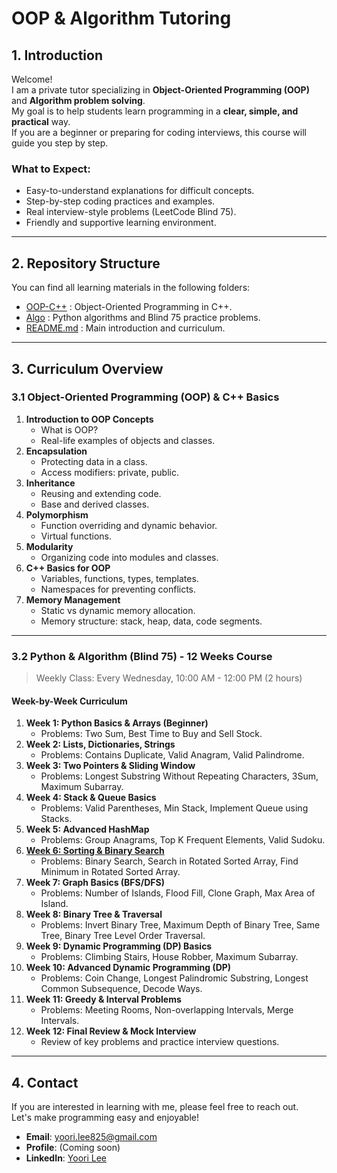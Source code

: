 # OOP & Algorithm Tutoring

## 1. Introduction

Welcome!  
I am a private tutor specializing in **Object-Oriented Programming (OOP)** and **Algorithm problem solving**.  
My goal is to help students learn programming in a **clear, simple, and practical** way.  
If you are a beginner or preparing for coding interviews, this course will guide you step by step.  

### What to Expect:
- Easy-to-understand explanations for difficult concepts.
- Step-by-step coding practices and examples.
- Real interview-style problems (LeetCode Blind 75).
- Friendly and supportive learning environment.

---

## 2. Repository Structure

You can find all learning materials in the following folders:

- [OOP-C++](./OOP-C++) : Object-Oriented Programming in C++.
- [Algo](./Algo) : Python algorithms and Blind 75 practice problems.
- [README.md](./README.md) : Main introduction and curriculum.

---

## 3. Curriculum Overview

### 3.1 Object-Oriented Programming (OOP) & C++ Basics

1. **Introduction to OOP Concepts**
   - What is OOP?
   - Real-life examples of objects and classes.
2. **Encapsulation**
   - Protecting data in a class.
   - Access modifiers: private, public.
3. **Inheritance**
   - Reusing and extending code.
   - Base and derived classes.
4. **Polymorphism**
   - Function overriding and dynamic behavior.
   - Virtual functions.
5. **Modularity**
   - Organizing code into modules and classes.
6. **C++ Basics for OOP**
   - Variables, functions, types, templates.
   - Namespaces for preventing conflicts.
7. **Memory Management**
   - Static vs dynamic memory allocation.
   - Memory structure: stack, heap, data, code segments.

---

### 3.2 Python & Algorithm (Blind 75) - 12 Weeks Course

> Weekly Class: Every Wednesday, 10:00 AM - 12:00 PM (2 hours)

#### Week-by-Week Curriculum

1. **Week 1: Python Basics & Arrays (Beginner)**
   - Problems: Two Sum, Best Time to Buy and Sell Stock.
2. **Week 2: Lists, Dictionaries, Strings**
   - Problems: Contains Duplicate, Valid Anagram, Valid Palindrome.
3. **Week 3: Two Pointers & Sliding Window**
   - Problems: Longest Substring Without Repeating Characters, 3Sum, Maximum Subarray.
4. **Week 4: Stack & Queue Basics**
   - Problems: Valid Parentheses, Min Stack, Implement Queue using Stacks.
5. **Week 5: Advanced HashMap**
   - Problems: Group Anagrams, Top K Frequent Elements, Valid Sudoku.
6. **[Week 6: Sorting & Binary Search](./Algo/Week06-Sorting&BinarySearch)**
   - Problems: Binary Search, Search in Rotated Sorted Array, Find Minimum in Rotated Sorted Array.
7. **Week 7: Graph Basics (BFS/DFS)**
   - Problems: Number of Islands, Flood Fill, Clone Graph, Max Area of Island.
8. **Week 8: Binary Tree & Traversal**
   - Problems: Invert Binary Tree, Maximum Depth of Binary Tree, Same Tree, Binary Tree Level Order Traversal.
9. **Week 9: Dynamic Programming (DP) Basics**
   - Problems: Climbing Stairs, House Robber, Maximum Subarray.
10. **Week 10: Advanced Dynamic Programming (DP)**
    - Problems: Coin Change, Longest Palindromic Substring, Longest Common Subsequence, Decode Ways.
11. **Week 11: Greedy & Interval Problems**
    - Problems: Meeting Rooms, Non-overlapping Intervals, Merge Intervals.
12. **Week 12: Final Review & Mock Interview**
    - Review of key problems and practice interview questions.

---

## 4. Contact

If you are interested in learning with me, please feel free to reach out.  
Let's make programming easy and enjoyable!

- **Email**: yoori.lee825@gmail.com  
- **Profile**: (Coming soon)
- **LinkedIn**: [Yoori Lee](https://www.linkedin.com/in/yoori-lee-a0165229b)
